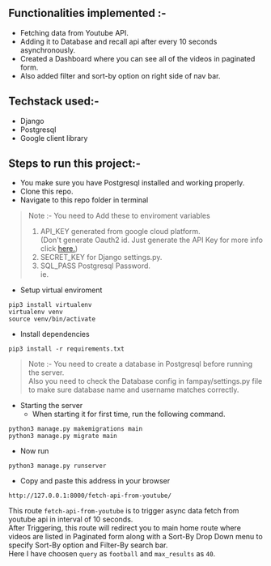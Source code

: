 ## Functionalities implemented :-
- Fetching data from Youtube API.
- Adding it to Database and recall api after every 10 seconds asynchronously.
- Created a Dashboard where you can see all of the videos in paginated form.
- Also added filter and sort-by option on right side of nav bar.

## Techstack used:-
- Django </br>
- Postgresql </br>
- Google client library

## Steps to run this project:-
- You make sure you have Postgresql installed and working properly.
- Clone this repo.
- Navigate to this repo folder in terminal

> Note :- You need to Add these to enviroment variables </br>
> 1. API_KEY generated from google cloud platform.</br>
>    (Don't generate Oauth2 id. Just generate the API Key for more info click [here.](https://developers.google.com/youtube/v3/getting-started))</br>
> 2. SECRET_KEY for Django settings.py.</br>
> 3. SQL_PASS Postgresql Password.</br> ie.</br>

- Setup virtual enviroment
```
pip3 install virtualenv 
virtualenv venv
source venv/bin/activate
```
- Install dependencies
```
pip3 install -r requirements.txt
```

> Note :- You need to create a database in Postgresql before running the server.</br>
> Also you need to check the Database config in fampay/settings.py file to make sure database name and username matches correctly.

- Starting the server
    - When starting it for first time, run the following command.
```
python3 manage.py makemigrations main
python3 manage.py migrate main
```
- Now run
```
python3 manage.py runserver
```
- Copy and paste this address in your browser
```
http://127.0.0.1:8000/fetch-api-from-youtube/
``` 
This route `fetch-api-from-youtube` is to trigger async data fetch from youtube api in interval of 10 seconds.</br>
After Triggering, this route will redirect you to main home route where videos are listed in Paginated form along with a Sort-By Drop Down menu to specify Sort-By option and Filter-By search bar.</br>
Here I have choosen `query` as `football` and `max_results` as `40`.
